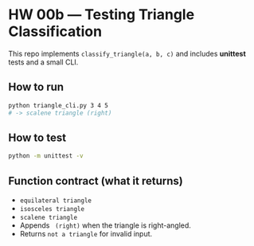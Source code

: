 # HW 00b — Testing Triangle Classification

This repo implements `classify_triangle(a, b, c)` and includes **unittest** tests and a small CLI.

## How to run
```bash
python triangle_cli.py 3 4 5
# -> scalene triangle (right)
```

## How to test
```bash
python -m unittest -v
```

## Function contract (what it returns)
- `equilateral triangle`
- `isosceles triangle`
- `scalene triangle`
- Appends ` (right)` when the triangle is right-angled.
- Returns `not a triangle` for invalid input.
